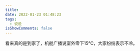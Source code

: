 ```yaml
---
title: 
date: 2022-01-23 01:48:23
tags:
  - 说说
isShowComments: false
---
```


看来真的是到家了，机舱广播说室外零下15℃，大家纷纷表示不冷。 